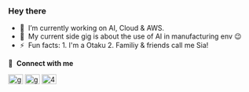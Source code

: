 ### Hey there <a href="https://babakbar.github.io/"></a>

- 🔭 &nbsp;I’m currently working on AI, Cloud & AWS.
- 💼 &nbsp;My current side gig is about the use of AI in manufacturing env :wink:
- ⚡ &nbsp;Fun facts: 1. I'm a Otaku 2. Familiy & friends call me Sia!

🔗 &nbsp;**Connect with me**
<p align="left">
<a href="http://www.linkedin.com/in/babakbarghi" target="blank"><img align="center" src="https://raw.githubusercontent.com/rahuldkjain/github-profile-readme-generator/master/src/images/icons/Social/linked-in-alt.svg" alt="gautamkrishnar" height="20" width="30" /></a>
<a href="https://twitter.com/Bab_Siav" target="blank"><img align="center" src="https://raw.githubusercontent.com/rahuldkjain/github-profile-readme-generator/master/src/images/icons/Social/twitter.svg" alt="gautamkrishnar" height="20" width="30" /></a>
<a href="https://stackoverflow.com/users/14432603/sia" target="blank"><img align="center" src="https://raw.githubusercontent.com/rahuldkjain/github-profile-readme-generator/master/src/images/icons/Social/stack-overflow.svg" alt="4214976" height="20" width="30" /></a>
